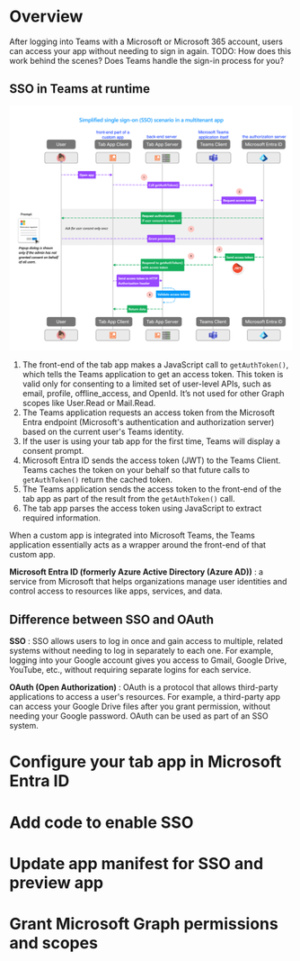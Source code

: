 # Overview

After logging into Teams with a Microsoft or Microsoft 365 account, users can access your app without needing to sign in again.
TODO: How does this work behind the scenes? Does Teams handle the sign-in process for you?

## SSO in Teams at runtime

![SSO runtime flow](./assets/sso-runtime-seqd.png)
1. The front-end of the tab app makes a JavaScript call to `getAuthToken()`, which tells the Teams application to get an access token. This token is valid only for consenting to a limited set of user-level APIs, such as email, profile, offline_access, and OpenId. It’s not used for other Graph scopes like User.Read or Mail.Read.
2. The Teams application requests an access token from the Microsoft Entra endpoint (Microsoft's authentication and authorization server) based on the current user's Teams identity.
3. If the user is using your tab app for the first time, Teams will display a consent prompt.
4. Microsoft Entra ID sends the access token (JWT) to the Teams Client. Teams caches the token on your behalf so that future calls to `getAuthToken()` return the cached token.
5. The Teams application sends the access token to the front-end of the tab app as part of the result from the `getAuthToken()` call.
6. The tab app parses the access token using JavaScript to extract required information.

When a custom app is integrated into Microsoft Teams, the Teams application essentially acts as a wrapper around the front-end of that custom app.

**Microsoft Entra ID (formerly Azure Active Directory (Azure AD))**
: a service from Microsoft that helps organizations manage user identities and control access to resources like apps, services, and data.


## Difference between SSO and OAuth
**SSO**
: SSO allows users to log in once and gain access to multiple, related systems without needing to log in separately to each one. For example, logging into your Google account gives you access to Gmail, Google Drive, YouTube, etc., without requiring separate logins for each service.

**OAuth (Open Authorization)**
: OAuth is a protocol that allows third-party applications to access a user's resources. For example, a third-party app can access your Google Drive files after you grant permission, without needing your Google password. OAuth can be used as part of an SSO system.



# Configure your tab app in Microsoft Entra ID



# Add code to enable SSO



# Update app manifest for SSO and preview app



# Grant Microsoft Graph permissions and scopes
